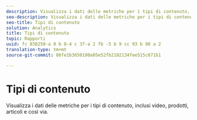 ```yaml
---
description: Visualizza i dati delle metriche per i tipi di contenuto, inclusi video, prodotti, articoli e così via.
seo-description: Visualizza i dati delle metriche per i tipi di contenuto, inclusi video, prodotti, articoli e così via.
seo-title: Tipi di contenuto
solution: Analytics
title: Tipi di contenuto
topic: Rapporti
uuid: fc 838250-a 0 b 8-4 c 37-a 2 fb -5 b 9 cc 93 b 90 a 2
translation-type: tm+mt
source-git-commit: 86fe1b3650100a05e52fb2102134fee515c871b1

---
```



# Tipi di contenuto

Visualizza i dati delle metriche per i tipi di contenuto, inclusi video, prodotti, articoli e così via.

